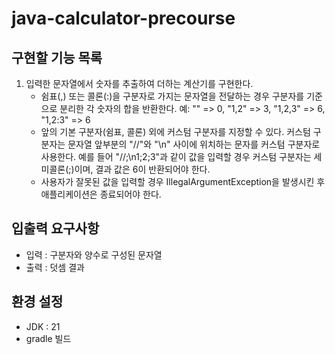 # java-calculator-precourse

## 구현할 기능 목록
1. 입력한 문자열에서 숫자를 추출하여 더하는 계산기를 구현한다.
   - 쉼표(,) 또는 콜론(:)을 구분자로 가지는 문자열을 전달하는 경우 구분자를 기준으로 분리한 각 숫자의 합을 반환한다.
      예: "" => 0, "1,2" => 3, "1,2,3" => 6, "1,2:3" => 6
   - 앞의 기본 구분자(쉼표, 콜론) 외에 커스텀 구분자를 지정할 수 있다. 커스텀 구분자는 문자열 앞부분의 "//"와 "\n" 사이에 위치하는 문자를 커스텀 구분자로 사용한다. 예를 들어 "//;\n1;2;3"과 같이 값을 입력할 경우 커스텀 구분자는 세미콜론(;)이며, 결과 값은 6이 반환되어야 한다. 
   - 사용자가 잘못된 값을 입력할 경우 IllegalArgumentException을 발생시킨 후 애플리케이션은 종료되어야 한다.

## 입출력 요구사항
- 입력 : 구분자와 양수로 구성된 문자열
- 출력 : 덧셈 결과

## 환경 설정
- JDK : 21
- gradle 빌드